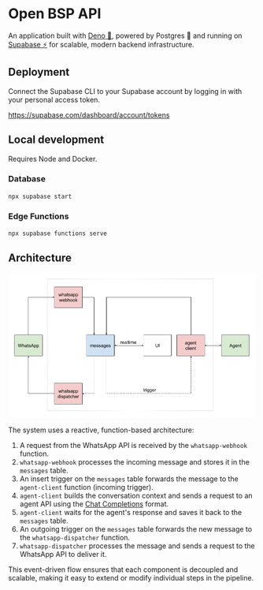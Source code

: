 # Open BSP API

An application built with [Deno 🦕](https://deno.land), powered by Postgres 🐘 and running on [Supabase ⚡](https://supabase.com) for scalable, modern backend infrastructure.

## Deployment

Connect the Supabase CLI to your Supabase account by logging in with your personal access token.

https://supabase.com/dashboard/account/tokens

## Local development

Requires Node and Docker.

### Database

```
npx supabase start
```

### Edge Functions

```
npx supabase functions serve
```

## Architecture

<img src="./architecture.png" alt="Architecture diagram" width="600">

The system uses a reactive, function-based architecture:

1. A request from the WhatsApp API is received by the `whatsapp-webhook` function.
2. `whatsapp-webhook` processes the incoming message and stores it in the `messages` table.
3. An insert trigger on the `messages` table forwards the message to the `agent-client` function (incoming trigger).
4. `agent-client` builds the conversation context and sends a request to an agent API using the [Chat Completions](https://platform.openai.com/docs/api-reference/chat) format.
5. `agent-client` waits for the agent's response and saves it back to the `messages` table.
6. An outgoing trigger on the `messages` table forwards the new message to the `whatsapp-dispatcher` function.
7. `whatsapp-dispatcher` processes the message and sends a request to the WhatsApp API to deliver it.

This event-driven flow ensures that each component is decoupled and scalable, making it easy to extend or modify individual steps in the pipeline.

